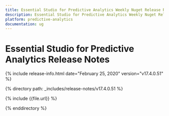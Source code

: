 ```yaml
---
title: Essential Studio for Predictive Analytics Weekly Nuget Release Release Notes  
description: Essential Studio for Predictive Analytics Weekly Nuget Release Release Notes  
platform: predictive-analytics
documentation: ug
---
```


# Essential Studio for Predictive Analytics  Release Notes  

{% include release-info.html date="February 25, 2020"  version="v17.4.0.51" %} 


{% directory path: _includes/release-notes/v17.4.0.51 %}

{% include {{file.url}} %}

{% enddirectory %}